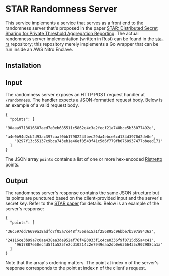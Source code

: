 STAR Randomness Server
======================

This service implements a service that serves as a front end to the randomness
server that's proposed in the paper [STAR: Distributed Secret Sharing for
Private Threshold Aggregation Reporting](https://arxiv.org/abs/2109.10074).  The
actual randomness server implementation (written in Rust) can be found in the
[sta-rs](https://github.com/brave-experiments/sta-rs) repository; this
repository merely implements a Go wrapper that can be run inside an AWS Nitro
Enclave.

Installation
------------

Input
-----

The randomness server exposes an HTTP POST request handler at `/randomness`.
The handler expects a JSON-formatted request body.  Below is an example of a
valid request body.

```
{
  "points": [
    "90aaa9713616607aed7a0eb685511c5862e4c3a2fecf21a748bce5b33077492e",
    "a4e0b94d2cb2d93ac397caaf0bb1798224fbec29da4ebce6cd134d3970d2de0e",
    "8297f13c55137c9bca743eb1e46ef8543f41c5d6f779fb0760937477bbeed171"
  ]
}
```

The JSON array `points` contains a list of one or more hex-encoded
[Ristretto](https://github.com/bwesterb/go-ristretto) points.

Output
------

The randomness server's response contains the same JSON structure but its
points are punctured based on the client-provided input and the server's secret
key.  Refer to the [STAR paper](https://arxiv.org/abs/2109.10074) for details.
Below is an example of the server's response:

```
{
  "points": [
    "36c597dd76699a38adfd7f05a7ce48f756ea15a1f256895c96bbe7b597a94362",
    "24116ce3b99a7c0aa438aa3de952af76f493033f1c4ce0336f9f0715d55a4c41",
    "9617887e50ec4d5f1a525fe2cd10214c2e7949eaa2db0e6366435c902988ca1a"
  ]
}
```

Note that the array's ordering matters.  The point at index n of the server's
response corresponds to the point at index n of the client's request.
